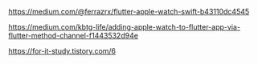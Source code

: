 https://medium.com/@ferrazrx/flutter-apple-watch-swift-b43110dc4545  

https://medium.com/kbtg-life/adding-apple-watch-to-flutter-app-via-flutter-method-channel-f1443532d94e  

https://for-it-study.tistory.com/6